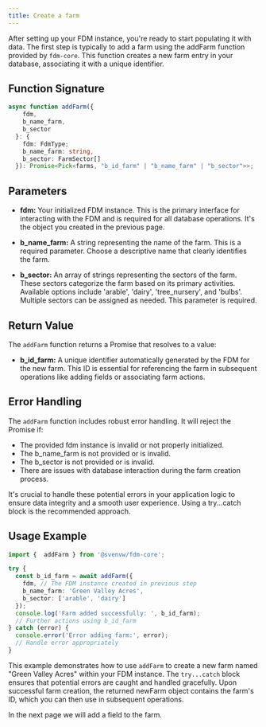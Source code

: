 ```yaml
---
title: Create a farm
---
```


After setting up your FDM instance, you're ready to start populating it with data. The first step is typically to add a farm using the addFarm function provided by `fdm-core`. This function creates a new farm entry in your database, associating it with a unique identifier.

## Function Signature

```typescript
async function addFarm({
    fdm,
    b_name_farm,
    b_sector
  }: {
    fdm: FdmType;
    b_name_farm: string,
    b_sector: FarmSector[]
  }): Promise<Pick<farms, "b_id_farm" | "b_name_farm" | "b_sector">>;

```

## Parameters
* **fdm:** Your initialized FDM instance. This is the primary interface for interacting with the FDM and is required for all database operations. It's the object you created in the previous page.

* **b_name_farm:** A string representing the name of the farm. This is a required parameter. Choose a descriptive name that clearly identifies the farm.

* **b_sector:** An array of strings representing the sectors of the farm. These sectors categorize the farm based on its primary activities. Available options include 'arable', 'dairy', 'tree_nursery', and 'bulbs'. Multiple sectors can be assigned as needed. This parameter is required.

## Return Value
The ``addFarm`` function returns a Promise that resolves to a value: 

* **b_id_farm:** A unique identifier automatically generated by the FDM for the new farm. This ID is essential for referencing the farm in subsequent operations like adding fields or associating farm actions.

## Error Handling
The `addFarm` function includes robust error handling. It will reject the Promise if:

* The provided fdm instance is invalid or not properly initialized.
* The b_name_farm is not provided or is invalid.
* The b_sector is not provided or is invalid.
* There are issues with database interaction during the farm creation process.

It's crucial to handle these potential errors in your application logic to ensure data integrity and a smooth user experience. Using a try...catch block is the recommended approach.

## Usage Example

```typescript
import {  addFarm } from '@svenvw/fdm-core';

try {
  const b_id_farm = await addFarm({
    fdm, // The FDM instance created in previous step
    b_name_farm: 'Green Valley Acres',
    b_sector: ['arable', 'dairy']
  });
  console.log('Farm added successfully: ', b_id_farm);
  // Further actions using b_id_farm
} catch (error) {
  console.error('Error adding farm:', error);
  // Handle error appropriately
}
```

This example demonstrates how to use `addFarm` to create a new farm named "Green Valley Acres" within your FDM instance. The `try...catch` block ensures that potential errors are caught and handled gracefully. Upon successful farm creation, the returned newFarm object contains the farm's ID, which you can then use in subsequent operations.

In the next page we will add a field to the farm.